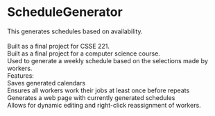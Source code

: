 ScheduleGenerator
=================

This generates schedules based on availability.<br>
<br>
Built as a final project for CSSE 221.<br>
Built as a final project for a computer science course.<br>
Used to generate a weekly schedule based on the selections made by workers.<br>
Features: <br>
Saves generated calendars<br>
Ensures all workers work their jobs at least once before repeats <br>
Generates a web page with currently generated schedules <br>
Allows for dynamic editing and right-click reassignment of workers.<br>

